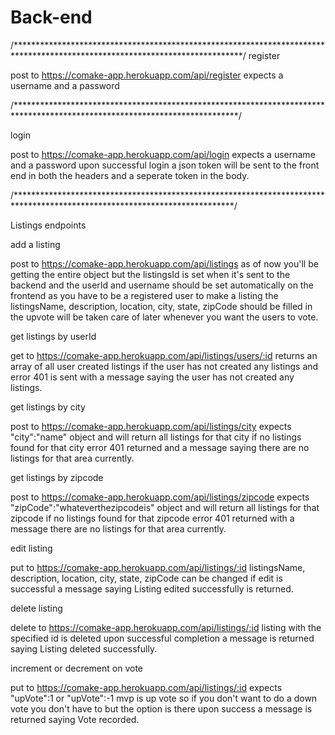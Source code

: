 # Back-end
/****************************************************************************************************************************/
register

post to   https://comake-app.herokuapp.com/api/register
expects a username and a password

/***************************************************************************************************************************/

login

post to  https://comake-app.herokuapp.com/api/login
expects a username and a password upon successful login a json token will be sent to the front end in both the headers and a seperate token in the body. 

/**************************************************************************************************************************/

Listings endpoints

add a listing

post to  https://comake-app.herokuapp.com/api/listings
as of now you'll be getting the entire object but the listingsId is set when it's sent to the backend and the userId and username should be set automatically on the frontend as you have to be a registered user to make a listing the listingsName, description, location, city, state, zipCode should be filled in the upvote will be taken care of later whenever you want the users to vote.


get listings by userId 

get to  https://comake-app.herokuapp.com/api/listings/users/:id
returns an array of all user created listings if the user has not created any listings and error 401 is sent with a message saying the user has not created any listings.

get listings by city 

post to  https://comake-app.herokuapp.com/api/listings/city
expects "city":"name"   object and will return all listings for that city if no listings found for that city error 401 returned and a message saying there are no listings for that area currently.

get listings by zipcode

post to https://comake-app.herokuapp.com/api/listings/zipcode
expects "zipCode":"whateverthezipcodeis"   object and will return all listings for that zipcode if no listings found for that zipcode error 401 returned with a message there are no listings for that area currently.

edit listing

put to   https://comake-app.herokuapp.com/api/listings/:id
listingsName, description, location, city, state, zipCode can be changed if edit is successful a message saying Listing edited successfully is returned. 

delete listing

delete to   https://comake-app.herokuapp.com/api/listings/:id
listing with the specified id is deleted upon successful completion a message is returned saying Listing deleted successfully.

increment or decrement on vote 

put to   https://comake-app.herokuapp.com/api/listings/:id
expects   "upVote":1  or "upVote":-1  mvp is up vote so if you don't want to do a down vote you don't have to but the option is there upon success a message is returned saying Vote recorded.